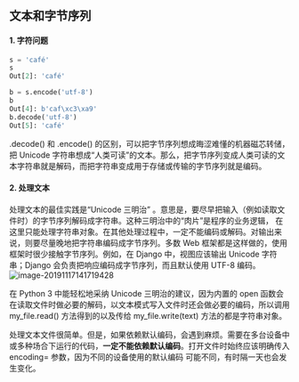 ## 文本和字节序列

#### 1. 字符问题

```python
s = 'café'
s
Out[2]: 'café'

b = s.encode('utf-8')
b
Out[4]: b'caf\xc3\xa9'
b.decode('utf-8')
Out[5]: 'café'
```

.decode() 和 .encode() 的区别，可以把字节序列想成晦涩难懂的机器磁芯转储，把 Unicode 字符串想成“人类可读”的文本。那么，把字节序列变成人类可读的文本字符串就是解码，而把字符串变成用于存储或传输的字节序列就是编码。

####  2. 处理文本

处理文本的最佳实践是“Unicode 三明治” 。意思是，要尽早把输入（例如读取文件时）的字节序列解码成字符串。这种三明治中的“肉片”是程序的业务逻辑， 在这里只能处理字符串对象。在其他处理过程中，一定不能编码或解码。对输出来说，则要尽量晚地把字符串编码成字节序列。多数 Web 框架都是这样做的，使用框架时很少接触字节序列。例如，在 Django 中，视图应该输出 Unicode 字符串；Django 会负责把响应编码成字节序列，而且默认使用 UTF-8 编码。 ![image-20191117141719428](../../../markdown_pic/fluentpython4-bytes.png)

在 Python 3 中能轻松地采纳 Unicode 三明治的建议，因为内置的 open 函数会在读取文件时做必要的解码，以文本模式写入文件时还会做必要的编码，所以调用 my_file.read() 方法得到的以及传给 my_file.write(text) 方法的都是字符串对象。

处理文本文件很简单。但是，如果依赖默认编码，会遇到麻烦。需要在多台设备中或多种场合下运行的代码，**一定不能依赖默认编码**。打开文件时始终应该明确传入 encoding= 参数，因为不同的设备使用的默认编码 可能不同，有时隔一天也会发生变化。